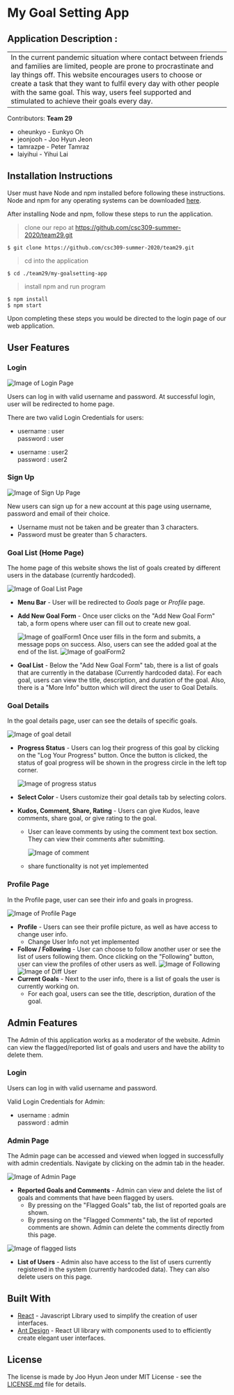 # My Goal Setting App

## Application Description :
<table> <tr> <td>
In the current pandemic situation where contact between friends and families are limited, people are prone to procrastinate and lay things off. This website encourages users to choose or create a task that they want to fulfil every day with other people with the same goal. This way, users feel supported and stimulated to achieve their goals every day. 
</td> </tr> </table>

Contributors:
**Team 29**
- oheunkyo - Eunkyo Oh  
- jeonjooh - Joo Hyun Jeon  
- tamrazpe - Peter Tamraz  
- laiyihui - Yihui Lai  

## Installation Instructions

User must have Node and npm installed before following these instructions.
Node and npm for any operating systems can be downloaded [here](https://nodejs.org/en/download/).

After installing Node and npm, follow these steps to run the application.

> clone our repo at https://github.com/csc309-summer-2020/team29.git
```
$ git clone https://github.com/csc309-summer-2020/team29.git
```

> cd into the application
```
$ cd ./team29/my-goalsetting-app
```

> install npm and run program
```
$ npm install
$ npm start
```

Upon completing these steps you would be directed to the login page of our web application.

## User Features

### Login

![Image of Login Page](https://github.com/csc309-summer-2020/team29/blob/master/readme_img/login.png)

Users can log in with valid username and password. At successful login, user will be redirected to home page.

There are two valid Login Credentials for users: 

* username : user   
  password : user

* username : user2   
  password : user2

### Sign Up

![Image of Sign Up Page](https://github.com/csc309-summer-2020/team29/blob/master/readme_img/signup.png)

New users can sign up for a new account at this page using username, password and email of their choice.

- Username must not be taken and be greater than 3 characters.
- Password must be greater than 5 characters.

### Goal List (Home Page)

The home page of this website shows the list of goals created by different users in the database (currently hardcoded).

![Image of Goal List Page](https://github.com/csc309-summer-2020/team29/blob/master/readme_img/goalList.png)

* **Menu Bar** - User will be redirected to *Goals* page or *Profile* page.
* **Add New Goal Form** - Once user clicks on the "Add New Goal Form" tab, a form opens where user can fill out to create new goal.

  ![Image of goalForm1](https://github.com/csc309-summer-2020/team29/blob/master/readme_img/goalForm1.png)
  Once user fills in the form and submits, a message pops on success.
  Also, users can see the added goal at the end of the list.
  ![Image of goalForm2](https://github.com/csc309-summer-2020/team29/blob/master/readme_img/goalForm2.png)

* **Goal List** - Below the "Add New Goal Form" tab, there is a list of goals that are currently in the database (Currently hardcoded data).
  For each goal, users can view the title, description, and duration of the goal. Also, there is a "More Info" button which will direct the user to Goal Details.

### Goal Details

In the goal details page, user can see the details of specific goals.

![Image of goal detail](https://github.com/csc309-summer-2020/team29/blob/master/readme_img/detail.png)

* **Progress Status** - Users can log their progress of this goal by clicking on the "Log Your Progress" button. Once the button is clicked, the status of goal progress will be shown in the progress circle in the left top corner. 

  ![Image of progress status](https://github.com/csc309-summer-2020/team29/blob/master/readme_img/progress.png)

* **Select Color** - Users customize their goal details tab by selecting colors.
* **Kudos, Comment, Share, Rating**  - Users can give Kudos, leave comments, share goal, or give rating to the goal.
  - User can leave comments by using the comment text box section. They can view their comments after submitting.
  
    ![Image of comment](https://github.com/csc309-summer-2020/team29/blob/master/readme_img/comment.png)
    
  - share functionality is not yet implemented

### Profile Page

In the Profile page, user can see their info and goals in progress.

![Image of Profile Page](https://github.com/csc309-summer-2020/team29/blob/master/readme_img/profile.png)

* **Profile** - Users can see their profile picture, as well as have access to change user info.
  - Change User Info not yet implemented
* **Follow / Following** - User can choose to follow another user or see the list of users following them. Once clicking on the "Following" button, user can view the profiles of other users as well.
  ![Image of Following](https://github.com/csc309-summer-2020/team29/blob/master/readme_img/following.png)
  ![Image of Diff User](https://github.com/csc309-summer-2020/team29/blob/master/readme_img/diff_user.png)
* **Current Goals** - Next to the user info, there is a list of goals the user is currently working on.
  - For each goal, users can see the title, description, duration of the goal.

## Admin Features

The Admin of this application works as a moderator of the website. 
Admin can view the flagged/reported list of goals and users and have the ability to delete them.

### Login

Users can log in with valid username and password.

Valid Login Credentials for Admin: 

* username : admin      
  password : admin

### Admin Page

The Admin page can be accessed and viewed when logged in successfully with admin credentials. Navigate by clicking on the admin tab in the header.

![Image of Admin Page](https://github.com/csc309-summer-2020/team29/blob/master/readme_img/admin.png)

* **Reported Goals and Comments** - Admin can view and delete the list of goals and comments that have been flagged by users. 
  - By pressing on the "Flagged Goals" tab, the list of reported goals are shown.
  - By pressing on the "Flagged Comments" tab, the list of reported comments are shown. Admin can delete the comments directly from this page.
  
![Image of flagged lists](https://github.com/csc309-summer-2020/team29/blob/master/readme_img/flagged.png)

* **List of Users** - Admin also have access to the list of users currently registered in the system (currently hardcoded data). They can also delete users on this page.


## Built With

* [React](https://reactjs.org/) - Javascript Library used to simplify the creation of user interfaces.
* [Ant Design](https://ant.design/) - React UI library with components used to to efficiently create elegant user interfaces.

## License

The license is made by Joo Hyun Jeon under MIT License - see the [LICENSE.md](LICENSE.md) file for details.
